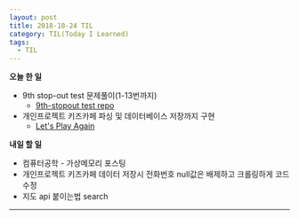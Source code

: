 ```yaml
---
layout: post
title: 2018-10-24 TIL
category: TIL(Today I Learned)
tags:
  - TIL
---
```




**오늘 한 일**

- 9th stop-out test 문제풀이(1-13번까지)
  - [9th-stopout test repo](https://github.com/kwonsoonwoo2/stopout)
- 개인프로젝트 키즈카페 파싱 및 데이터베이스 저장까지 구현
  - [Let's Play Again](https://github.com/KwonSoonWoo/Letsplayagain/commits/master)

**내일 할 일**

- 컴퓨터공학 - 가상메모리 포스팅
- 개인프로젝트 키즈카페 데이터 저장시 전화번호 null값은 배제하고 크롤링하게 코드 수정
- 지도 api 붙이는법 search

---


